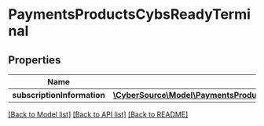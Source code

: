 # PaymentsProductsCybsReadyTerminal

## Properties
Name | Type | Description | Notes
------------ | ------------- | ------------- | -------------
**subscriptionInformation** | [**\CyberSource\Model\PaymentsProductsCardPresentConnectSubscriptionInformation**](PaymentsProductsCardPresentConnectSubscriptionInformation.md) |  | [optional] 

[[Back to Model list]](../README.md#documentation-for-models) [[Back to API list]](../README.md#documentation-for-api-endpoints) [[Back to README]](../README.md)


